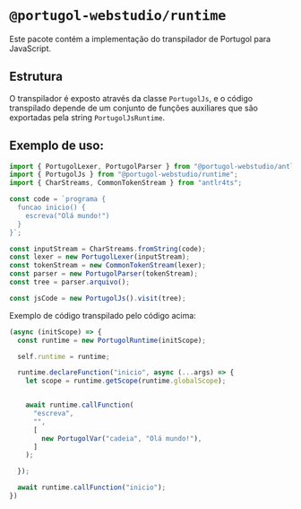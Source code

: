 # `@portugol-webstudio/runtime`

Este pacote contém a implementação do transpilador de Portugol para JavaScript.

## Estrutura

O transpilador é exposto através da classe `PortugolJs`, e o código transpilado depende de um conjunto de funções auxiliares que são exportadas pela string `PortugolJsRuntime`.

## Exemplo de uso:

```typescript
import { PortugolLexer, PortugolParser } from "@portugol-webstudio/antlr";
import { PortugolJs } from "@portugol-webstudio/runtime";
import { CharStreams, CommonTokenStream } from "antlr4ts";

const code = `programa {
  funcao inicio() {
    escreva("Olá mundo!")
  }
}`;

const inputStream = CharStreams.fromString(code);
const lexer = new PortugolLexer(inputStream);
const tokenStream = new CommonTokenStream(lexer);
const parser = new PortugolParser(tokenStream);
const tree = parser.arquivo();

const jsCode = new PortugolJs().visit(tree);
```

Exemplo de código transpilado pelo código acima:

```javascript
(async (initScope) => {
  const runtime = new PortugolRuntime(initScope);

  self.runtime = runtime;

  runtime.declareFunction("inicio", async (...args) => {
    let scope = runtime.getScope(runtime.globalScope);


    await runtime.callFunction(
      "escreva",
      "",
      [
        new PortugolVar("cadeia", "Olá mundo!"),
      ]
    );

  });

  await runtime.callFunction("inicio");
})
```
